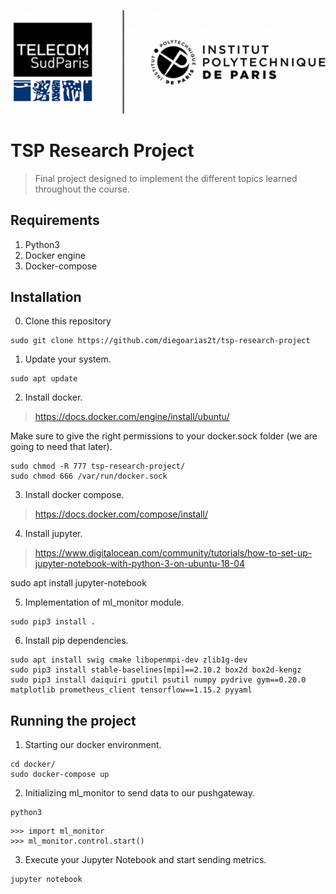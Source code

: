 <p align="center">
<img src=assets/tsp-ipparis.png>
</p>

# TSP Research Project
> Final project designed to implement the different topics learned throughout the course.

## Requirements
1. Python3
2. Docker engine
3. Docker-compose

## Installation

0. Clone this repository
```
sudo git clone https://github.com/diegoarias2t/tsp-research-project
```

1. Update your system.
```
sudo apt update
```

2. Install docker.
> https://docs.docker.com/engine/install/ubuntu/

Make sure to give the right permissions to your docker.sock folder (we are going to need that later).

```
sudo chmod -R 777 tsp-research-project/
sudo chmod 666 /var/run/docker.sock
```

3. Install docker compose.
> https://docs.docker.com/compose/install/

4. Install jupyter.
> https://www.digitalocean.com/community/tutorials/how-to-set-up-jupyter-notebook-with-python-3-on-ubuntu-18-04

sudo apt install jupyter-notebook

5. Implementation of ml_monitor module.

```
sudo pip3 install .
```

6. Install pip dependencies.

```
sudo apt install swig cmake libopenmpi-dev zlib1g-dev
sudo pip3 install stable-baselines[mpi]==2.10.2 box2d box2d-kengz
sudo pip3 install daiquiri gputil psutil numpy pydrive gym==0.20.0 matplotlib prometheus_client tensorflow==1.15.2 pyyaml
```

## Running the project
1. Starting our docker environment.
```
cd docker/
sudo docker-compose up
```
2. Initializing ml_monitor to send data to our pushgateway.
```
python3
```
```
>>> import ml_monitor
>>> ml_monitor.control.start()
```
3. Execute your Jupyter Notebook and start sending metrics.
```
jupyter notebook
```
